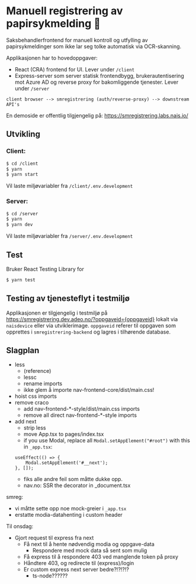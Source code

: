 # Manuell registrering av papirsykmelding 🧾

Saksbehandlerfrontend for manuell kontroll og utfylling av papirsykmeldinger som ikke lar seg tolke automatisk via OCR-skanning.

Applikasjonen har to hovedoppgaver:

-   React (CRA) frontend for UI. Lever under `/client`
-   Express-server som server statisk frontendbygg, brukerautentisering mot Azure AD og reverse proxy for bakomliggende tjenester. Lever under `/server`

`client browser --> smregistrering (auth/reverse-proxy) --> downstream API's`

En demoside er offentlig tilgjengelig på: https://smregistrering.labs.nais.io/

## Utvikling

### Client:

```bash
$ cd /client
$ yarn
$ yarn start
```

Vil laste miljøvariabler fra `/client/.env.development`

### Server:

```bash
$ cd /server
$ yarn
$ yarn dev
```

Vil laste miljøvariabler fra `/server/.env.development`

## Test

Bruker React Testing Library for

```bash
$ yarn test
```

## Testing av tjenesteflyt i testmiljø

Applikasjonen er tilgjengelig i testmiljø på https://smregistrering.dev.adeo.no/?oppgaveid={oppgaveid} lokalt via `naisdevice` eller via utviklerimage. `oppgaveid` referer til oppgaven som opprettes i `smregistrering-backend` og lagres i tilhørende database.

## Slagplan

-   less
    -   (reference)
    -   lessc
    -   rename imports
    -   ikke glem å importe nav-frontend-core/dist/main.css!
-   hoist css imports
-   remove craco
    -   add nav-frontend-\*-style/dist/main.css imports
    -   remove all direct nav-frontend-\*-style imports
-   add next
    -   strip less
    -   move App.tsx to pages/index.tsx
    -   if you use Modal, replace all `Modal.setAppElement("#root")` with this in `_app.tsx`:
    ```tsx
    useEffect(() => {
        Modal.setAppElement('#__next');
    }, []);
    ```
    -   fiks alle andre feil som måtte dukke opp.
    -   nav.no: SSR the decorator in \_document.tsx

smreg:

-   vi måtte sette opp noe mock-greier i `_app.tsx`
-   erstatte modia-datahenting i custom header

Til onsdag:

-   Gjort request til express fra next
    -   Få next til å hente nødvendig modia og oppgave-data
        -   Respondere med mock data så sent som mulig
    -   Få express til å respondere 403 ved manglende token på proxy
    -   Håndtere 403, og redirecte til (express)/login
    -   Er custom express next server bedre?!?!?!?
        -   ts-node??????
